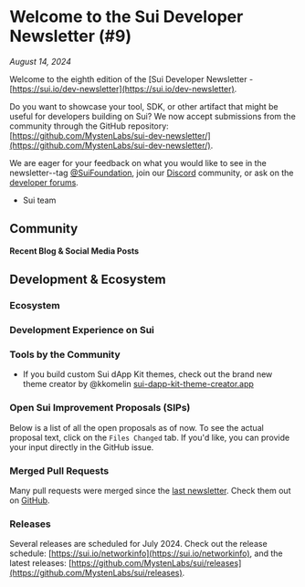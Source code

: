# Welcome to the Sui Developer Newsletter (#9)

_August 14, 2024_

Welcome to the eighth edition of the [Sui Developer Newsletter - [https://sui.io/dev-newsletter](https://sui.io/dev-newsletter). 


Do you want to showcase your tool, SDK, or other artifact that might be useful for developers building on Sui? We now accept submissions from the community through the GitHub repository: [https://github.com/MystenLabs/sui-dev-newsletter/](https://github.com/MystenLabs/sui-dev-newsletter/).

We are eager for your feedback on what you would like to see in the newsletter--tag [@SuiFoundation](https://twitter.com/@SuiFoundation), join our [Discord](https://discord.gg/sui) community, or ask on the [developer forums](https://forums.sui.io/).

- Sui team

## Community

**Recent Blog & Social Media Posts**

## Development & Ecosystem

### Ecosystem


### Development Experience on Sui


### Tools by the Community

* If you build custom Sui dApp Kit themes, check out the brand new theme creator by @kkomelin [sui-dapp-kit-theme-creator.app](https://sui-dapp-kit-theme-creator.app)


### Open Sui Improvement Proposals (SIPs)

Below is a list of all the open proposals as of now. To see the actual proposal text, click on the `Files Changed` tab. If you'd like, you can provide your input directly in the GitHub issue.


### Merged Pull Requests

Many pull requests were merged since the [last newsletter](https://dev.news.sui.io/archive/edition-8). Check them out on [GitHub](https://github.com/search?q=is%3Apr%20-author%3Aapp%2Fsui-merge-bot%20org%3Amystenlabs%20repo%3Asui%20is%3Amerged%20merged%3A2024-07-10..2024-08-14&type=pullrequests).

### Releases
Several releases are scheduled for July 2024. Check out the release schedule: [https://sui.io/networkinfo](https://sui.io/networkinfo), and the latest releases: [https://github.com/MystenLabs/sui/releases](https://github.com/MystenLabs/sui/releases).
